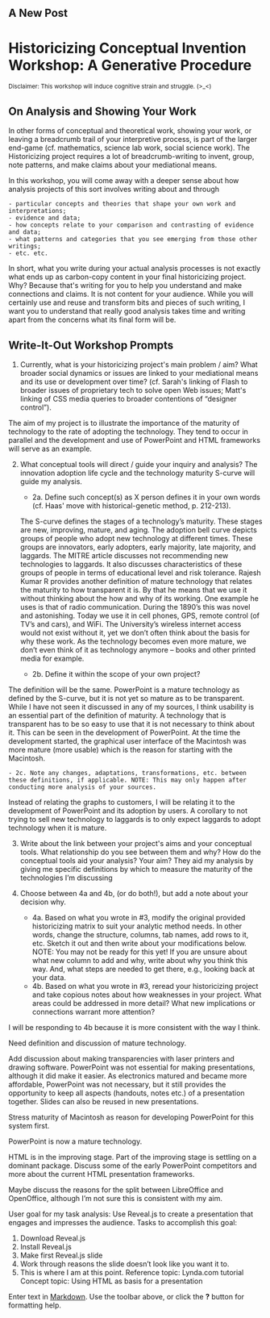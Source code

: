 ## A New Post

# Historicizing Conceptual Invention Workshop: A Generative Procedure

<small>Disclaimer: This workshop will induce cognitive strain and struggle. (>_<)</small>

## On Analysis and Showing Your Work

In other forms of conceptual and theoretical work, showing your work, or leaving a breadcrumb trail of your interpretive process, is part of the larger end-game (cf. mathematics, science lab work, social science work). The Historicizing project requires a lot of breadcrumb-writing to invent, group, note patterns, and make claims about your mediational means.

In this workshop, you will come away with a deeper sense about how analysis projects of this sort involves writing about and through

	- particular concepts and theories that shape your own work and interpretations;
	- evidence and data;
	- how concepts relate to your comparison and contrasting of evidence and data;
	- what patterns and categories that you see emerging from those other writings;
	- etc. etc.

In short, what you write during your actual analysis processes is not exactly what ends up as carbon-copy content in your final historicizing project. Why? Because that's writing for you to help you understand and make connections and claims. It is not content for your audience. While you will certainly use and reuse and transform bits and pieces of such writing, I want you to understand that really good analysis takes time and writing apart from the concerns what its final form will be.

## Write-It-Out Workshop Prompts

1. Currently, what is your historicizing project's main problem / aim? What broader social dynamics or issues are linked to your mediational means and its use or development over time? (cf. Sarah's linking of Flash to broader issues of proprietary tech to solve open Web issues; Matt's linking of CSS media queries to broader contentions of “designer control”).

The aim of my project is to illustrate the importance of the maturity of technology to the rate of adopting the technology. They tend to occur in parallel and the development and use of PowerPoint and HTML frameworks will serve as an example.

2. What conceptual tools will direct / guide your inquiry and analysis?
The innovation adoption life cycle and the technology maturity S-curve will guide my analysis.

	- 2a. Define such concept(s) as X person defines it in your own words (cf. Haas' move with historical-genetic method, p. 212-213).

	The S-curve defines the stages of a technology’s maturity. These stages are new, improving, mature, and aging. The adoption bell curve depicts groups of people who adopt new technology at different times. These groups are innovators, early adopters, early majority, late majority, and laggards. The MITRE article discusses not recommending new technologies to laggards. It also discusses characteristics of these groups of people in terms of educational level and risk tolerance. 
	Rajesh Kumar R provides another definition of mature technology that relates the maturity to how transparent it is. By that he means that we use it without thinking about the how and why of its working. One example he uses is that of radio communication. During the 1890’s this was novel and astonishing. Today we use it in cell phones, GPS, remote control (of TV’s and cars), and WiFi. The University’s wireless internet access would not exist without it, yet we don’t often think about the basis for why these work. As the technology becomes even more mature, we don’t even think of it as technology anymore – books and other printed media for example.

	- 2b. Define it within the scope of your own project? 
    
The definition will be the same. PowerPoint is a mature technology as defined by the S-curve, but it is not yet so mature as to be transparent.  While I have not seen it discussed in any of my sources, I think usability is an essential part of the definition of maturity. A technology that is transparent has to be so easy to use that it is not necessary to think about it. This can be seen in the development of PowerPoint. At the time the development started, the graphical user interface of the Macintosh was more mature (more usable) which is the reason for starting with the Macintosh.

	- 2c. Note any changes, adaptations, transformations, etc. between these definitions, if applicable. NOTE: This may only happen after conducting more analysis of your sources. 

Instead of relating the graphs to customers, I will be relating it to the development of PowerPoint and its adoption by users. A corollary to not trying to sell new technology to laggards is to only expect laggards to adopt technology when it is mature. 
                                                        
3. Write about the link between your project's aims and your conceptual tools. What relationship do you see between them and why? How do the conceptual tools aid your analysis? Your aim? They aid my analysis by giving me specific definitions by which to measure the maturity of the technologies I’m discussing


4. Choose between 4a and 4b, (or do both!), but add a note about your decision why.
	- 4a. Based on what you wrote in #3, modify the original provided historicizing matrix to suit your analytic method needs. In other words, change the structure, columns, tab names, add rows to it, etc. Sketch it out and then write about your modifications below. NOTE: You may not be ready for this yet! If you are unsure about what new column to add and why, write about why you think this way. And, what steps are needed to get there, e.g., looking back at your data.
	- 4b. Based on what you wrote in #3, reread your historicizing project and take copious notes about how weaknesses in your project. What areas could be addressed in more detail? What new implications or connections warrant more attention? 

I will be responding to 4b because it is more consistent with the way I think. 

Need definition and discussion of mature technology.

Add discussion about making transparencies with laser printers and drawing software. PowerPoint was not essential for making presentations, although it did make it easier. As electronics matured and became more affordable, PowerPoint was not necessary, but it still provides the opportunity to keep all aspects (handouts, notes etc.) of a presentation together. Slides can also be reused in new presentations. 

Stress maturity of Macintosh as reason for developing PowerPoint for this system first.

PowerPoint is now a mature technology. 

HTML is in the improving stage.  Part of the improving stage is settling on a dominant package. Discuss some of the early PowerPoint competitors and more about the current HTML presentation frameworks.

Maybe discuss the reasons for the split between LibreOffice and OpenOffice, although I’m not sure this is consistent with my aim.



User goal for my task analysis:
Use Reveal.js to create a presentation that engages and impresses the audience.
Tasks to accomplish this goal:
1)	Download Reveal.js
2)	Install Reveal.js
3)	Make first Reveal.js slide
4)	Work through reasons the slide doesn’t look like you want it to.
5)	This is where I am at this point.
Reference topic: Lynda.com tutorial
Concept topic: Using HTML as basis for a presentation

Enter text in [Markdown](http://daringfireball.net/projects/markdown/). Use the toolbar above, or click the **?** button for formatting help.
